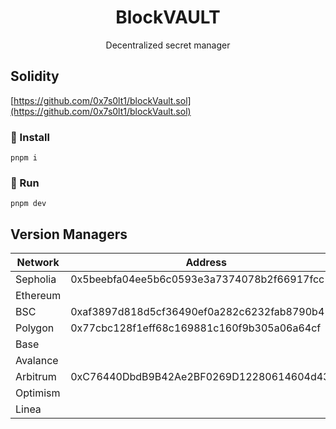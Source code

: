 
<h1 align="center">BlockVAULT</h1>
<p align="center">
Decentralized secret manager
</p>

## Solidity
[https://github.com/0x7s0lt1/blockVault.sol](https://github.com/0x7s0lt1/blockVault.sol)

### 🔨 Install
```shell
pnpm i
```
### 🏃 Run
```shell
pnpm dev
```
## Version Managers
<table>
    <thead>
        <tr>
            <th>Network</th>
            <th>Address</th>
        </tr>
    </thead>
    <tbody>
        <tr>
            <td>Sepholia</td>
            <td>0x5beebfa04ee5b6c0593e3a7374078b2f66917fcc</td>
        </tr>
        <tr>
            <td>Ethereum</td>
            <td></td>
        </tr>
        <tr>
            <td>BSC</td>
            <td>0xaf3897d818d5cf36490ef0a282c6232fab8790b4</td>
        </tr>
        <tr>
            <td>Polygon</td>
            <td>0x77cbc128f1eff68c169881c160f9b305a06a64cf</td>
        </tr>
        <tr>
            <td>Base</td>
            <td></td>
        </tr>
        <tr>
            <td>Avalance</td>
            <td></td>
        </tr>
        <tr>
            <td>Arbitrum</td>
            <td>0xC76440DbdB9B42Ae2BF0269D12280614604d43e8</td>
        </tr>
        <tr>
            <td>Optimism</td> 
            <td></td>
        </tr>
        <tr>
            <td>Linea</td> 
            <td></td>
        </tr>
    </tbody>
</table>